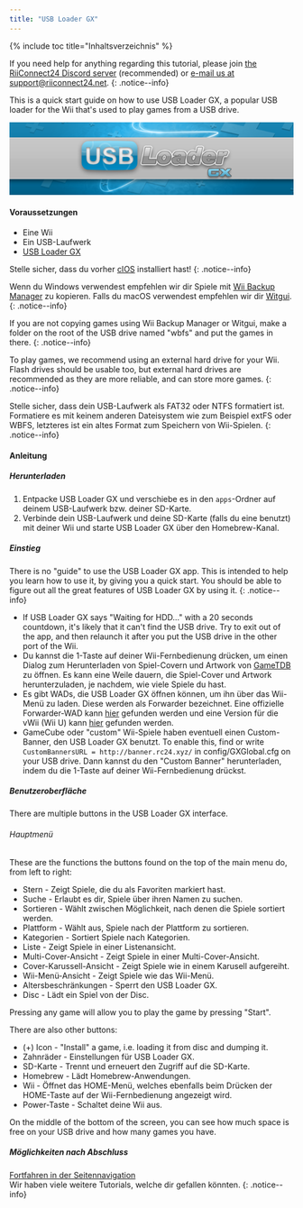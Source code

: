 ```yaml
---
title: "USB Loader GX"
---
```


{% include toc title="Inhaltsverzeichnis" %}

If you need help for anything regarding this tutorial, please join [the RiiConnect24 Discord server](https://discord.gg/rc24) (recommended) or [e-mail us at support@riiconnect24.net](mailto:support@riiconnect24.net).
{: .notice--info}

This is a quick start guide on how to use USB Loader GX, a popular USB loader for the Wii that's used to play games from a USB drive.

![USB Loader GX](/images/usbloadergx.png)

#### Voraussetzungen

* Eine Wii
* Ein USB-Laufwerk
* [USB Loader GX](https://hbb1.oscwii.org/hbb/usbloader_gx/usbloader_gx.zip)

Stelle sicher, dass du vorher [cIOS](/cios) installiert hast!
{: .notice--info}

Wenn du Windows verwendest empfehlen wir dir Spiele mit [Wii Backup Manager](/wiibackupmanager) zu kopieren. Falls du macOS verwendest empfehlen wir dir [Witgui](https://desairem.com/wordpress/category/witgui-download/).
{: .notice--info}

If you are not copying games using Wii Backup Manager or Witgui, make a folder on the root of the USB drive named "wbfs" and put the games in there.
{: .notice--info}

To play games, we recommend using an external hard drive for your Wii. Flash drives should be usable too, but external hard drives are recommended as they are more reliable, and can store more games.
{: .notice--info}

Stelle sicher, dass dein USB-Laufwerk als FAT32 oder NTFS formatiert ist. Formatiere es mit keinem anderen Dateisystem wie zum Beispiel extFS oder WBFS, letzteres ist ein altes Format zum Speichern von Wii-Spielen.
{: .notice--info}

#### Anleitung

##### Herunterladen

1. Entpacke USB Loader GX und verschiebe es in den `apps`-Ordner auf deinem USB-Laufwerk bzw. deiner SD-Karte.
2. Verbinde dein USB-Laufwerk und deine SD-Karte (falls du eine benutzt) mit deiner Wii und starte USB Loader GX über den Homebrew-Kanal.

##### Einstieg

There is no "guide" to use the USB Loader GX app. This is intended to help you learn how to use it, by giving you a quick start. You should be able to figure out all the great features of USB Loader GX by using it.
{: .notice--info}

* If USB Loader GX says "Waiting for HDD..." with a 20 seconds countdown, it's likely that it can't find the USB drive. Try to exit out of the app, and then relaunch it after you put the USB drive in the other port of the Wii.
* Du kannst die 1-Taste auf deiner Wii-Fernbedienung drücken, um einen Dialog zum Herunterladen von Spiel-Covern und Artwork von [GameTDB](https://gametdb.com/) zu öffnen. Es kann eine Weile dauern, die Spiel-Cover und Artwork herunterzuladen, je nachdem, wie viele Spiele du hast.
* Es gibt WADs, die USB Loader GX öffnen können, um ihn über das Wii-Menü zu laden. Diese werden als Forwarder bezeichnet. Eine offizielle Forwarder-WAD kann [hier](https://sourceforge.net/projects/usbloadergx/files/Releases/Forwarders/USB%20Loader%20GX-UNEO_Forwarder_5_1_AHBPROT.wad) gefunden werden und eine Version für die vWii (Wii U) kann [hier](https://sourceforge.net/projects/usbloadergx/files/Releases/Forwarders/USB%20Loader%20GX-UNEO_Forwarder_5_1_AHBPROT_vWii%20%28Fix%29.wad) gefunden werden.
* GameCube oder "custom" Wii-Spiele haben eventuell einen Custom-Banner, den USB Loader GX benutzt. To enable this, find or write `CustomBannersURL = http://banner.rc24.xyz/` in config/GXGlobal.cfg on your USB drive. Dann kannst du den "Custom Banner" herunterladen, indem du die 1-Taste auf deiner Wii-Fernbedienung drückst.

##### Benutzeroberfläche

There are multiple buttons in the USB Loader GX interface.

###### Hauptmenü

These are the functions the buttons found on the top of the main menu do, from left to right:

* Stern - Zeigt Spiele, die du als Favoriten markiert hast.
* Suche - Erlaubt es dir, Spiele über ihren Namen zu suchen.
* Sortieren - Wählt zwischen Möglichkeit, nach denen die Spiele sortiert werden.
* Plattform - Wählt aus, Spiele nach der Plattform zu sortieren.
* Kategorien - Sortiert Spiele nach Kategorien.
* Liste - Zeigt Spiele in einer Listenansicht.
* Multi-Cover-Ansicht - Zeigt Spiele in einer Multi-Cover-Ansicht.
* Cover-Karussell-Ansicht - Zeigt Spiele wie in einem Karusell aufgereiht.
* Wii-Menü-Ansicht - Zeigt Spiele wie das Wii-Menü.
* Altersbeschränkungen - Sperrt den USB Loader GX.
* Disc - Lädt ein Spiel von der Disc.

Pressing any game will allow you to play the game by pressing "Start".

There are also other buttons:

* (+) Icon - "Install" a game, i.e. loading it from disc and dumping it.
* Zahnräder - Einstellungen für USB Loader GX.
* SD-Karte - Trennt und erneuert den Zugriff auf die SD-Karte.
* Homebrew - Lädt Homebrew-Anwendungen.
* Wii - Öffnet das HOME-Menü, welches ebenfalls beim Drücken der HOME-Taste auf der Wii-Fernbedienung angezeigt wird.
* Power-Taste - Schaltet deine Wii aus.

On the middle of the bottom of the screen, you can see how much space is free on your USB drive and how many games you have.

##### Möglichkeiten nach Abschluss

[Fortfahren in der Seitennavigation](site-navigation)<br> Wir haben viele weitere Tutorials, welche dir gefallen könnten.
{: .notice--info}
